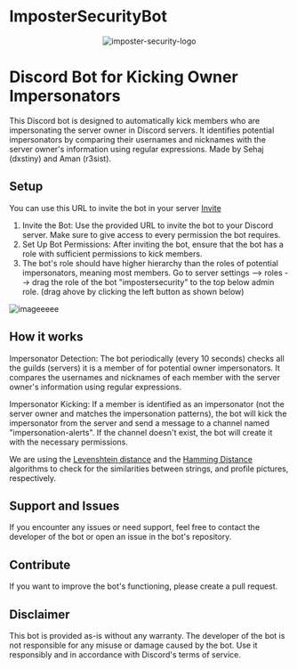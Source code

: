 # ImposterSecurityBot
<p align="center">
  <img src="https://github.com/r3sist-uniq/ImposterSecurityBot/assets/72573738/bb53d5dc-6075-4013-829f-d6ec5350572d" alt="imposter-security-logo"/>
</p>

# Discord Bot for Kicking Owner Impersonators

This Discord bot is designed to automatically kick members who are impersonating the server owner in Discord servers. It identifies potential impersonators by comparing their usernames and nicknames with the server owner's information using regular expressions. Made by Sehaj (dxstiny) and Aman (r3sist).

## Setup

You can use this URL to invite the bot in your server [Invite](https://discord.com/api/oauth2/authorize?client_id=1104343553875914793&permissions=402655382&scope=bot)


1. Invite the Bot: Use the provided URL to invite the bot to your Discord server. Make sure to give access to every permission the bot requires. 
2. Set Up Bot Permissions: After inviting the bot, ensure that the bot has a role with sufficient permissions to kick members. 
3. The bot's role should have higher hierarchy than the roles of potential impersonators, meaning most members. Go to server settings --> roles --> drag the role of the bot "impostersecurity" to the top below admin role. (drag ahove by clicking the left button as shown below)


![imageeeee](https://github.com/r3sist-uniq/ImposterSecurityBot/assets/72573738/462e2332-7875-4d68-9e03-4434b6d74c1f)

## How it works

Impersonator Detection: The bot periodically (every 10 seconds) checks all the guilds (servers) it is a member of for potential owner impersonators. It compares the usernames and nicknames of each member with the server owner's information using regular expressions.

Impersonator Kicking: If a member is identified as an impersonator (not the server owner and matches the impersonation patterns), the bot will kick the impersonator from the server and send a message to a channel named "impersonation-alerts". If the channel doesn't exist, the bot will create it with the necessary permissions.

We are using the [Levenshtein distance](https://en.wikipedia.org/wiki/Levenshtein_distance) and the [Hamming Distance](https://en.wikipedia.org/wiki/Hamming_distance) algorithms to check for the similarities between strings, and profile pictures, respectively. 

## Support and Issues

If you encounter any issues or need support, feel free to contact the developer of the bot or open an issue in the bot's repository.

## Contribute 

If you want to improve the bot's functioning, please create a pull request. 

## Disclaimer

This bot is provided as-is without any warranty. The developer of the bot is not responsible for any misuse or damage caused by the bot. Use it responsibly and in accordance with Discord's terms of service.
